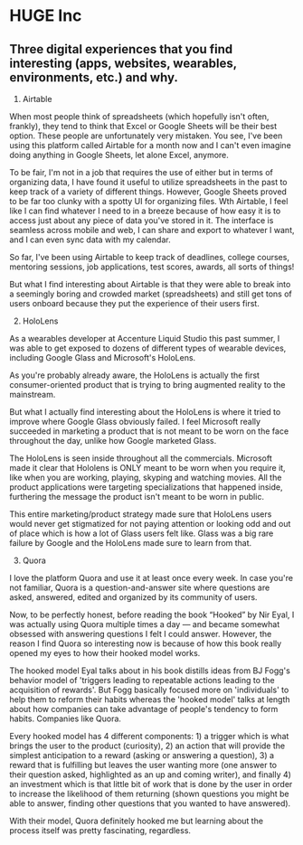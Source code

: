# HUGE Inc

## Three digital experiences that you find interesting (apps, websites, wearables, environments, etc.) and why.

1. Airtable

When most people think of spreadsheets (which hopefully isn't often, frankly), they tend to think that Excel or Google Sheets will be their best option. These people are unfortunately very mistaken. You see, I've been using this platform called Airtable for a month now and I can't even imagine doing anything in Google Sheets, let alone Excel, anymore.

To be fair, I'm not in a job that requires the use of either but in terms of organizing data, I have found it useful to utilize spreadsheets in the past to keep track of a variety of different things. However, Google Sheets proved to be far too clunky with a spotty UI for organizing files. Wth Airtable, I feel like I can find whatever I need to in a breeze because of how easy it is to access just about any piece of data you've stored in it. The interface is seamless across mobile and web, I can share and export to whatever I want, and I can even sync data with my calendar.

So far, I've been using Airtable to keep track of deadlines, college courses, mentoring sessions, job applications, test scores, awards, all sorts of things!

But what I find interesting about Airtable is that they were able to break into a seemingly boring and crowded market (spreadsheets) and still get tons of users onboard because they put the experience of their users first.

2. HoloLens

As a wearables developer at Accenture Liquid Studio this past summer, I was able to get exposed to dozens of different types of wearable devices, including Google Glass and Microsoft's HoloLens.

As you're probably already aware, the HoloLens is actually the first consumer-oriented product that is trying to bring augmented reality to the mainstream.

But what I actually find interesting about the HoloLens is where it tried to improve where Google Glass obviously failed. I feel Microsoft really succeeded in marketing a product that is not meant to be worn on the face throughout the day, unlike how Google marketed Glass.

The HoloLens is seen inside throughout all the commercials. Microsoft made it clear that Hololens is ONLY meant to be worn when you require it, like when you are working, playing, skyping and watching movies. All the product applications were targeting specializations that happened inside, furthering the message the product isn't meant to be worn in public.

This entire marketing/product strategy made sure that HoloLens users would never get stigmatized for not paying attention or looking odd and out of place which is how a lot of Glass users felt like. Glass was a big rare failure by Google and the HoloLens made sure to learn from that.

3. Quora

I love the platform Quora and use it at least once every week. In case you're not familiar, Quora is a question-and-answer site where questions are asked, answered, edited and organized by its community of users.

Now, to be perfectly honest, before reading the book “Hooked” by Nir Eyal, I was actually using Quora multiple times a day — and became somewhat obsessed with answering questions I felt I could answer. However, the reason I find Quora so interesting now is because of how this book really opened my eyes to how their hooked model works.

The hooked model Eyal talks about in his book distills ideas from BJ Fogg's behavior model of 'triggers leading to repeatable actions leading to the acquisition of rewards'. But Fogg basically focused more on 'individuals' to help them to reform their habits whereas the 'hooked model' talks at length about how companies can take advantage of people's tendency to form habits. Companies like Quora.

Every hooked model has 4 different components: 1) a trigger which is what brings the user to the product (curiosity), 2) an action that will provide the simplest anticipation to a reward (asking or answering a question), 3) a reward that is fulfilling but leaves the user wanting more (one answer to their question asked, highlighted as an up and coming writer), and finally 4) an investment which is that little bit of work that is done by the user in order to increase the likelihood of them returning (shown questions you might be able to answer, finding other questions that you wanted to have answered).

With their model, Quora definitely hooked me but learning about the process itself was pretty fascinating, regardless.

